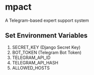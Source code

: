 # mpact

A Telegram-based expert support system

## Set Environment Variables

1. SECRET_KEY (Django Secret Key)
2. BOT_TOKEN    (Telegram Bot Token)
3. TELEGRAM_API_ID
4. TELEGRAM_API_HASH
5. ALLOWED_HOSTS
